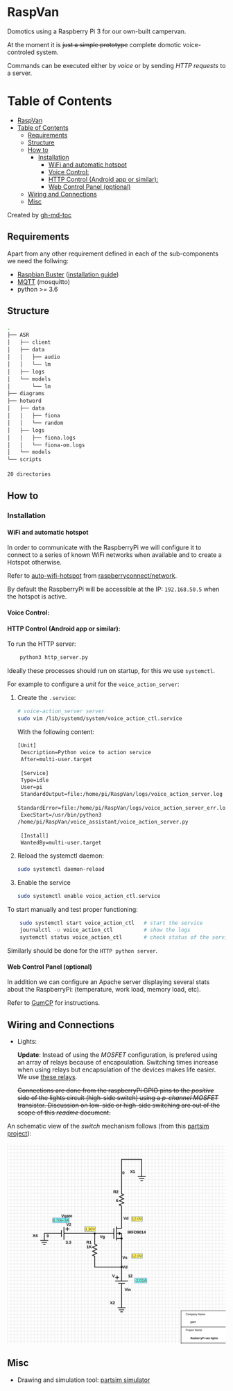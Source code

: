 # RaspVan

Domotics using a Raspberry Pi 3 for our own-built campervan.

At the moment it is ~~just a simple prototype~~ complete domotic voice-controled
system.

Commands can be executed either by _voice_ or by sending _HTTP requests_ to a server.


Table of Contents
=================

   * [RaspVan](#raspvan)
   * [Table of Contents](#table-of-contents)
      * [Requirements](#requirements)
      * [Structure](#structure)
      * [How to](#how-to)
         * [Installation](#installation)
            * [WiFi and automatic hotspot](#wifi-and-automatic-hotspot)
            * [Voice Control:](#voice-control)
            * [HTTP Control (Android app or similar):](#http-control-android-app-or-similar)
            * [Web Control Panel (optional)](#web-control-panel-optional)
      * [Wiring and Connections](#wiring-and-connections)
      * [Misc](#misc)

Created by [gh-md-toc](https://github.com/ekalinin/github-markdown-toc)


## Requirements

Apart from any other requirement defined in each of the sub-components we
need the follwing:

*  [Raspbian Buster](https://www.raspberrypi.org/downloads/raspbian/)
   ([installation guide](https://www.raspberrypi.org/documentation/installation/installing-images/README.md))
*  [MQTT](https://mqtt.org/) (mosquitto)
*  python >= 3.6


## Structure

```bash
.
├── ASR
│   ├── client
│   ├── data
│   │   ├── audio
│   │   └── lm
│   ├── logs
│   └── models
│       └── lm
├── diagrams
├── hotword
│   ├── data
│   │   ├── fiona
│   │   └── random
│   ├── logs
│   │   ├── fiona.logs
│   │   └── fiona-om.logs
│   └── models
└── scripts

20 directories
```


## How to

### Installation

#### WiFi and automatic hotspot

In order to communicate with the RaspberryPi we will configure it to connect to
a series of known WiFi networks when available and to create a Hotspot otherwise.

Refer to
[auto-wifi-hotspot](http://www.raspberryconnect.com/network/item/330-raspberry-pi-auto-wifi-hotspot-switch-internet)
from [raspberryconnect/network](http://www.raspberryconnect.com/network).

By default the RaspberryPi will be accessible at the IP: `192.168.50.5` when the hotspot is active.


#### Voice Control:


#### HTTP Control (Android app or similar):

To run the HTTP server:
```bash
	python3 http_server.py
```


Ideally these processes should run on startup, for this we use `systemctl`.

For example to configure a _unit_ for the `voice_action_server`:

1. Create the `.service`:
    ```bash
    # voice-action_server server
    sudo vim /lib/systemd/system/voice_action_ctl.service
    ```

    With the following content:
    ```
    [Unit]
     Description=Python voice to action service
     After=multi-user.target

     [Service]
     Type=idle
     User=pi
     StandardOutput=file:/home/pi/RaspVan/logs/voice_action_server.log
     StandardError=file:/home/pi/RaspVan/logs/voice_action_server_err.log
     ExecStart=/usr/bin/python3 /home/pi/RaspVan/voice_assistant/voice_action_server.py

     [Install]
     WantedBy=multi-user.target

    ```

2. Reload the systemctl daemon:
    ```bash
	sudo systemctl daemon-reload
    ```

3. Enable the service
    ```bash
	sudo systemctl enable voice_action_ctl.service
    ```

To start manually and test proper functioning:
```bash
    sudo systemctl start voice_action_ctl   # start the service
    journalctl -u voice_action_ctl	        # show the logs
    systemctl status voice_action_ctl	    # check status of the service
```



Similarly should be done for the `HTTP python server`.



#### Web Control Panel (optional)

In addition we can configure an Apache server displaying several stats about the RaspberryPi:
(temperature, work load, memory load, etc).

Refer to [GumCP](https://github.com/gumslone/GumCP) for instructions.



## Wiring and Connections

* Lights:

  **Update**:
  Instead of using the _MOSFET_ configuration, is prefered using an array of relays because of encapsulation.
  Switching times increase when using relays but encapsulation of the devices makes life easier.
  We use [these relays](https://amzn.to/2FRfuCP).

  ~~Connections are done from the raspberryPi GPIO pins to the _positive_ side of the lights circuit (high-side switch) using a
  _p-channel MOSFET_ transistor.
  Discussion on low-side or high-side switching are out of the scope of this _readme_ document.~~

 An schematic view of the _switch_ mechanism follows (from this [partsim project](http://www.partsim.com/simulator#132504)):

  ![high-side switch](assets/diagrams/high-side-switch.jpeg)



## Misc

* Drawing and simulation tool: [partsim simulator](https://www.partsim.com/simulator)
